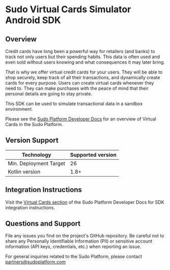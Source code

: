 # Sudo Virtual Cards Simulator Android SDK

## Overview

Credit cards have long been a powerful way for retailers (and banks) to track not only users but their spending habits. This data is often used and even sold without users knowing and what consequences it may later bring.

That is why we offer virtual credit cards for your users. They will be able to shop securely, keep track of all their transactions, and dynamically create cards for every purpose. Users can create virtual cards whenever they need to. They can make purchases with the peace of mind that their personal details are going to stay private.

This SDK can be used to simulate transactional data in a sandbox environment.

Please see the [Sudo Platform Developer Docs](https://sudoplatform.com/docs) for an overview of Virtual Cards in the Sudo Platform.

## Version Support

| Technology             | Supported version |
| ---------------------- | ----------------- |
| Min. Deployment Target | 26                |
| Kotlin version         | 1.8+              |

## Integration Instructions

Visit the [Virtual Cards section](https://docs.sudoplatform.com/guides/virtual-cards) of the Sudo Platform Developer Docs for SDK integration instructions.

## Questions and Support

File any issues you find on the project's GitHub repository. Be careful not to share any Personally Identifiable Information (PII) or sensitive account information (API keys, credentials, etc.) when reporting an issue.

For general inquiries related to the Sudo Platform, please contact [partners@sudoplatform.com](mailto:partners@sudoplatform.com)
